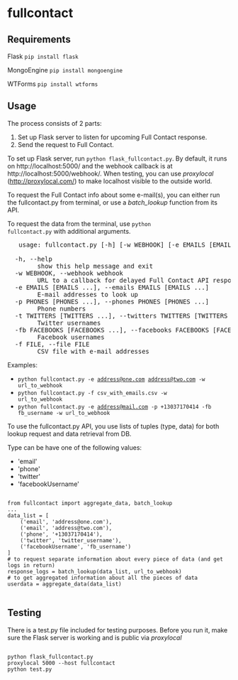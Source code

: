 fullcontact
===========

Requirements
------------

Flask
<code>pip install flask</code>

MongoEngine
<code>pip install mongoengine</code>

WTForms
<code>pip install wtforms</code>


Usage
------------

The process consists of 2 parts:

1. Set up Flask server to listen for upcoming Full Contact response.
2. Send the request to Full Contact.


To set up Flask server, run <code>python flask_fullcontact.py</code>. By default,
it runs on http://localhost:5000/ and the webhook callback is at http://localhost:5000/webhook/.
When testing, you can use <i>proxylocal</i> (http://proxylocal.com/) to make localhost visible
to the outside world.


To request the Full Contact info about some e-mail(s), you can either run the
fullcontact.py from terminal, or use a <i>batch_lookup</i> function from its API.

To request the data from the terminal, use <code>python fullcontact.py</code> 
with additional arguments.

<pre>
   usage: fullcontact.py [-h] [-w WEBHOOK] [-e EMAILS [EMAILS ...]] [-f FILE]

  -h, --help            
        show this help message and exit
  -w WEBHOOK, --webhook webhook
        URL to a callback for delayed Full Contact API response
  -e EMAILS [EMAILS ...], --emails EMAILS [EMAILS ...]
        E-mail addresses to look up
  -p PHONES [PHONES ...], --phones PHONES [PHONES ...]
        Phone numbers
  -t TWITTERS [TWITTERS ...], --twitters TWITTERS [TWITTERS ...]
        Twitter usernames
  -fb FACEBOOKS [FACEBOOKS ...], --facebooks FACEBOOKS [FACEBOOKS ...]
        Facebook usernames
  -f FILE, --file FILE
        CSV file with e-mail addresses
</pre>

Examples:
* <code>python fullcontact.py -e address@one.com address@two.com -w url_to_webhook</code>
* <code>python fullcontact.py -f csv_with_emails.csv -w url_to_webhook</code>
* <code>python fullcontact.py -e address@mail.com -p +13037170414 -fb fb_username -w url_to_webhook</code>

To use the fullcontact.py API, you use lists of tuples (type, data) for both lookup request and data retrieval from DB.

Type can be have one of the following values:
* 'email'
* 'phone'
* 'twitter'
* 'facebookUsername'

<pre>
<code>
from fullcontact import aggregate_data, batch_lookup
...
data_list = [
    ('email', 'address@one.com'),
    ('email', 'address@two.com'),
    ('phone', '+13037170414'),
    ('twitter', 'twitter_username'),
    ('facebookUsername', 'fb_username')
]
# to request separate information about every piece of data (and get logs in return)
response_logs = batch_lookup(data_list, url_to_webhook)
# to get aggregated information about all the pieces of data
userdata = aggregate_data(data_list)
</code>
</pre>

Testing
---------------

There is a test.py file included for testing purposes. Before you run it, make sure the Flask server is
working and is public via <i>proxylocal</i>

<pre>
<code>
python flask_fullcontact.py
proxylocal 5000 --host fullcontact
python test.py
</code>
</pre>
